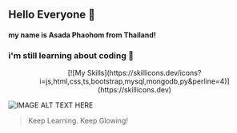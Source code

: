 ## Hello Everyone 👋

#### my name is Asada Phaohom from Thailand!
### i'm still learning about coding 💬

<p align="center">[![My Skills](https://skillicons.dev/icons?i=js,html,css,ts,bootstrap,mysql,mongodb,py&perline=4)](https://skillicons.dev)<p>

![IMAGE ALT TEXT HERE](https://i.kym-cdn.com/photos/images/original/001/384/545/7b9.jpg)

> Keep Learning. Keep Glowing!

<!--
**watripledouble/watripledouble** is a ✨ _special_ ✨ repository because its `README.md` (this file) appears on your GitHub profile.

Here are some ideas to get you started:

- 🔭 I’m currently working on ...
- 🌱 I’m currently learning ...
- 👯 I’m looking to collaborate on ...
- 🤔 I’m looking for help with ...
- 💬 Ask me about ...
- 📫 How to reach me: ...
- 😄 Pronouns: ...
- ⚡ Fun fact: ...
-->
